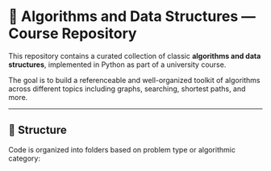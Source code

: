 # 📘 Algorithms and Data Structures — Course Repository

This repository contains a curated collection of classic **algorithms and data structures**, implemented in Python as part of a university course.

The goal is to build a referenceable and well-organized toolkit of algorithms across different topics including graphs, searching, shortest paths, and more.

---

## 📂 Structure

Code is organized into folders based on problem type or algorithmic category:

